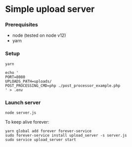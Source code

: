 # Simple upload server

### Prerequisites

* node (tested on node v12)
* yarn

### Setup

```
yarn

echo '
PORT=8080
UPLOADS_PATH=uploads/
POST_PROCESSING_CMD=php ./post_processor_example.php
' > .env
```

### Launch server

`node server.js`

To keep alive forever:
```
yarn global add forever forever-service
sudo forever-service install upload_server -s server.js
sudo service upload_server start
```
